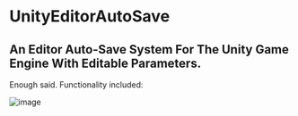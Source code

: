 # UnityEditorAutoSave

## An Editor Auto-Save System For The Unity Game Engine With Editable Parameters.
Enough said. Functionality included:

![image](https://github.com/TheToolmansCoffee/UnityEditorAutoSave/assets/93699568/fcbceedb-ca2c-4846-a51e-bf76af9d8731)
